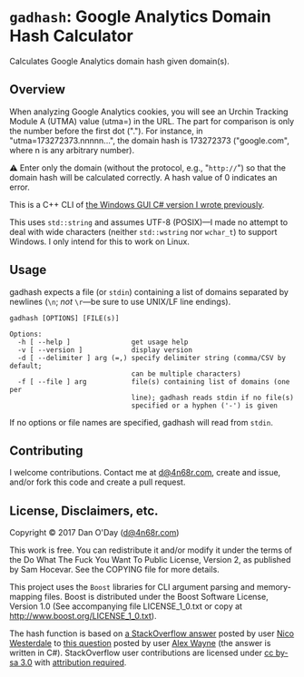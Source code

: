 `gadhash`: Google Analytics Domain Hash Calculator
==================================================

Calculates Google Analytics domain hash given domain(s).

Overview
--------

When analyzing Google Analytics cookies, you will see an Urchin Tracking Module A (UTMA) value (utma=) in the URL. The part for comparison is only the number before the first dot ("."). For instance, in "utma=173272373.nnnnn...", the domain hash is 173272373 ("google.com", where n is any arbitrary number).

:warning: Enter only the domain (without the protocol, e.g., "`http://`") so that the domain hash will be calculated correctly. A hash value of 0 indicates an error.

This is a C++ CLI of [the Windows GUI C# version I wrote previously](https://github.com/danzek/google-analytics-domain-hash-calculator).

This uses `std::string` and assumes UTF-8 (POSIX)&mdash;I made no attempt to deal with wide characters (neither `std::wstring` nor `wchar_t`) to support Windows. I only intend for this to work on Linux.

Usage
-----

gadhash expects a file (or `stdin`) containing a list of domains separated by newlines (`\n`; *not* `\r`&mdash;be sure to use UNIX/LF line endings).

    gadhash [OPTIONS] [FILE(s)]

    Options:
      -h [ --help ]               get usage help
      -v [ --version ]            display version
      -d [ --delimiter ] arg (=,) specify delimiter string (comma/CSV by default;
                                  can be multiple characters)
      -f [ --file ] arg           file(s) containing list of domains (one per
                                  line); gadhash reads stdin if no file(s)
                                  specified or a hyphen ('-') is given

If no options or file names are specified, gadhash will read from `stdin`.

Contributing
------------

I welcome contributions. Contact me at d@4n68r.com, create and issue, and/or fork this code and create a pull request.

License, Disclaimers, etc.
--------------------------

Copyright &copy; 2017 Dan O'Day (d@4n68r.com)

This work is free. You can redistribute it and/or modify it under the terms of the Do What The Fuck You Want To Public License, Version 2, as published by Sam Hocevar. See the COPYING file for more details.

This project uses the `Boost` libraries for CLI argument parsing and memory-mapping files. Boost is distributed under the Boost Software License, Version 1.0 (See accompanying file LICENSE_1_0.txt or copy at http://www.boost.org/LICENSE_1_0.txt).

The hash function is based on [a StackOverflow answer](https://stackoverflow.com/a/16243868/) posted by user [Nico Westerdale](https://stackoverflow.com/users/768732/nico-westerdale) to [this question](https://stackoverflow.com/q/4821627/) posted by user [Alex Wayne](https://stackoverflow.com/users/62076/alex-wayne) (the answer is written in C#). StackOverflow user contributions are licensed under [cc by-sa 3.0](https://creativecommons.org/licenses/by-sa/3.0/) with [attribution required](https://stackoverflow.blog/2009/06/25/attribution-required/).
